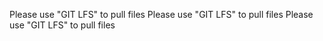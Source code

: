 Please use "GIT LFS" to pull files
Please use "GIT LFS" to pull files
Please use "GIT LFS" to pull files
